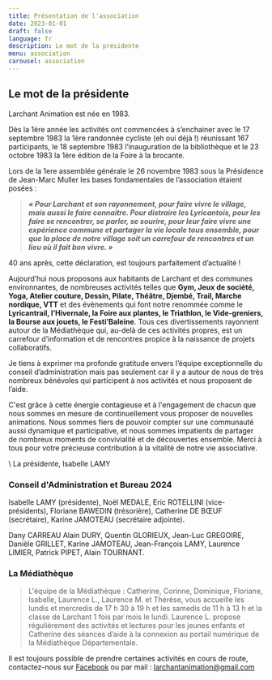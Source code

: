 ```yaml
---
title: Présentation de l'association
date: 2023-01-01
draft: false
language: fr
description: Le mot de la présidente
menu: association
carousel: association
---
```

## Le mot de la présidente

Larchant Animation est née en 1983.

Dès la 1ère année les activités ont commencées à s’enchainer avec le 17 septembre 1983 la 1ère randonnée cycliste (eh oui déjà !) réunissant 167 participants, le 18 septembre 1983 l’inauguration de la bibliothèque et le 23 octobre 1983 la 1ère édition de la Foire à la brocante.

Lors de la 1ere assemblée générale le 26 novembre 1983 sous la Présidence de Jean-Marc Muller les bases fondamentales de l’association étaient posées : 

> ***« Pour Larchant et son rayonnement, pour faire vivre le village, mais aussi le faire connaitre. Pour distraire les Lyricantois, pour les faire se rencontrer, se parler, se sourire, pour leur faire vivre une expérience commune et partager la vie locale tous ensemble, pour que la place de notre village soit un carrefour de rencontres et un lieu où il fait bon vivre. »***

40 ans après, cette déclaration, est toujours parfaitement d’actualité !

Aujourd’hui nous proposons aux habitants de Larchant et des communes environnantes, de nombreuses activités telles que **Gym, Jeux de société, Yoga, Atelier couture, Dessin, Pilate, Théâtre, Djembé, Trail, Marche nordique, VTT** et des évènements qui font notre renommée comme le **Lyricantrail, l’Hivernale, la Foire aux plantes, le Triathlon, le Vide-greniers, la Bourse aux jouets, le Festi’Baleine**. Tous ces divertissements rayonnent autour de la Médiathèque qui, au-delà de ces activités propres, est un carrefour d’information et de rencontres propice à la naissance de projets collaboratifs.

Je tiens à exprimer ma profonde gratitude envers l’équipe exceptionnelle du conseil d’administration mais pas seulement car il y a autour de nous de très nombreux bénévoles qui participent à nos activités et nous proposent de l’aide. 

C'est grâce à cette énergie contagieuse et à l'engagement de chacun que nous sommes en mesure de continuellement vous proposer de nouvelles animations. Nous sommes fiers de pouvoir compter sur une communauté aussi dynamique et participative, et nous sommes impatients de partager de nombreux moments de convivialité et de découvertes ensemble. Merci à tous pour votre précieuse contribution à la vitalité de notre vie associative.

\    La présidente, Isabelle LAMY

### Conseil d'Administration et Bureau 2024

Isabelle LAMY (présidente), Noël MEDALE, Eric ROTELLINI (vice-présidents), Floriane BAWEDIN (trésorière), Catherine DE BŒUF (secrétaire), Karine JAMOTEAU (secrétaire adjointe).

Dany CARREAU Alain DURY, Quentin GLORIEUX, Jean-Luc GREGOIRE, Danièle GRILLET, Karine JAMOTEAU, Jean-François LAMY, Laurence LIMIER, Patrick PIPET, Alain TOURNANT.

### **La Médiathèque**

> L'équipe de la Médiathèque : Catherine, Corinne, Dominique, Floriane, Isabelle, Laurence L., Laurence M. et Thérèse, vous accueille les lundis et mercredis de 17 h 30 à 19 h et les samedis de 11 h à 13 h et la classe de Larchant 1 fois par mois le lundi. Laurence L. propose régulièrement des activités et lectures pour les jeunes enfants et Catherine des séances d’aide à la connexion au portail numérique de la Médiathèque Départementale.

Il est toujours possible de prendre certaines activités en cours de route, contactez-nous sur [Facebook](https://www.facebook.com/larchant.animation) ou par mail : larchantanimation@gmail.com
